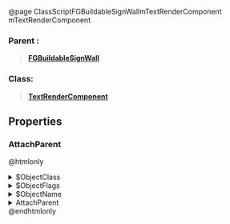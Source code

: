 @page ClassScriptFGBuildableSignWallmTextRenderComponent mTextRenderComponent
### Parent :
<b><a href="_class_script_f_g_buildable_sign_wall.html"><blockquote>FGBuildableSignWall</blockquote></a></b>
### Class:
<b><a href="_class_script_text_render_component.html"><blockquote>TextRenderComponent</blockquote></a></b>
## Properties
### AttachParent
@htmlonly
<details>
 <summary>$ObjectClass</summary>
<b><a href="_class_script_scene_component.html"><blockquote>SceneComponent</blockquote></a></b>
</details>
<details>
 <summary>$ObjectFlags</summary>
<blockquote>262177</blockquote>
</details>
<details>
 <summary>$ObjectName</summary>
<blockquote>TextDisplayRoot</blockquote>
</details>
<details>
 <summary>AttachParent</summary>
<details>
 <summary>$ObjectClass</summary>
<b><a href="_class_script_scene_component.html"><blockquote>SceneComponent</blockquote></a></b>
</details>
<details>
 <summary>$ObjectFlags</summary>
<blockquote>262177</blockquote>
</details>
<details>
 <summary>$ObjectName</summary>
<blockquote>SignDisplayRoot</blockquote>
</details>
<details>
 <summary>AttachParent</summary>
<details>
 <summary>$ObjectClass</summary>
<b><a href="_class_script_scene_component.html"><blockquote>SceneComponent</blockquote></a></b>
</details>
<details>
 <summary>$ObjectFlags</summary>
<blockquote>262177</blockquote>
</details>
<details>
 <summary>$ObjectName</summary>
<blockquote>RootComponent</blockquote>
</details>
<details>
 <summary>Mobility</summary>
<blockquote>0</blockquote>
</details>
</details>
</details>
@endhtmlonly

